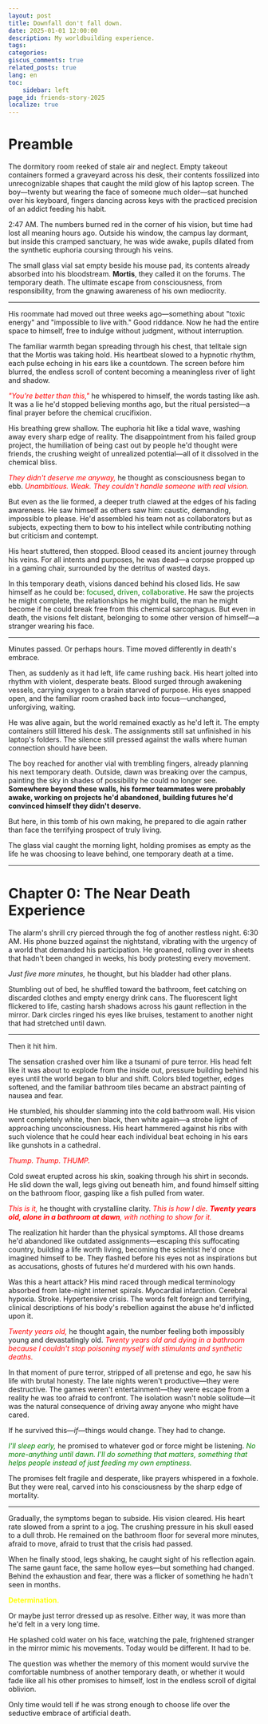 ```yaml
---
layout: post
title: Downfall don't fall down.
date: 2025-01-01 12:00:00
description: My worldbuilding experience.
tags: 
categories: 
giscus_comments: true
related_posts: true
lang: en
toc: 
    sidebar: left
page_id: friends-story-2025
localize: true
---
```


# Preamble

The dormitory room reeked of stale air and neglect. Empty takeout containers formed a graveyard across his desk, their contents fossilized into unrecognizable shapes that caught the mild glow of his laptop screen. The boy—twenty but wearing the face of someone much older—sat hunched over his keyboard, fingers dancing across keys with the practiced precision of an addict feeding his habit.

2:47 AM. The numbers burned red in the corner of his vision, but time had lost all meaning hours ago. Outside his window, the campus lay dormant, but inside this cramped sanctuary, he was wide awake, pupils dilated from the synthetic euphoria coursing through his veins.

The small glass vial sat empty beside his mouse pad, its contents already absorbed into his bloodstream. **Mortis**, they called it on the forums. The temporary death. The ultimate escape from consciousness, from responsibility, from the gnawing awareness of his own mediocrity.

---
His roommate had moved out three weeks ago—something about "toxic energy" and "impossible to live with." Good riddance. Now he had the entire space to himself, free to indulge without judgment, without interruption.

The familiar warmth began spreading through his chest, that telltale sign that the Mortis was taking hold. His heartbeat slowed to a hypnotic rhythm, each pulse echoing in his ears like a countdown. The screen before him blurred, the endless scroll of content becoming a meaningless river of light and shadow.

*<span style="color:red">"You're better than this,"</span>* he whispered to himself, the words tasting like ash. It was a lie he'd stopped believing months ago, but the ritual persisted—a final prayer before the chemical crucifixion.

His breathing grew shallow. The euphoria hit like a tidal wave, washing away every sharp edge of reality. The disappointment from his failed group project, the humiliation of being cast out by people he'd thought were friends, the crushing weight of unrealized potential—all of it dissolved in the chemical bliss.

*<span style="color:red">They didn't deserve me anyway,</span>* he thought as consciousness began to ebb. *<span style="color:red">Unambitious. Weak. They couldn't handle someone with real vision.</span>*

But even as the lie formed, a deeper truth clawed at the edges of his fading awareness. He saw himself as others saw him: caustic, demanding, impossible to please. He'd assembled his team not as collaborators but as subjects, expecting them to bow to his intellect while contributing nothing but criticism and contempt.

His heart stuttered, then stopped. Blood ceased its ancient journey through his veins. For all intents and purposes, he was dead—a corpse propped up in a gaming chair, surrounded by the detritus of wasted days.

In this temporary death, visions danced behind his closed lids. He saw himself as he could be: <span style="color:green">focused</span>, <span style="color:green">driven</span>, <span style="color:green">collaborative</span>. He saw the projects he might complete, the relationships he might build, the man he might become if he could break free from this chemical sarcophagus. But even in death, the visions felt distant, belonging to some other version of himself—a stranger wearing his face.

---
Minutes passed. Or perhaps hours. Time moved differently in death's embrace.

Then, as suddenly as it had left, life came rushing back. His heart jolted into rhythm with violent, desperate beats. Blood surged through awakening vessels, carrying oxygen to a brain starved of purpose. His eyes snapped open, and the familiar room crashed back into focus—unchanged, unforgiving, waiting.

He was alive again, but the world remained exactly as he'd left it. The empty containers still littered his desk. The assignments still sat unfinished in his laptop's folders. The silence still pressed against the walls where human connection should have been.

The boy reached for another vial with trembling fingers, already planning his next temporary death. Outside, dawn was breaking over the campus, painting the sky in shades of possibility he could no longer see. **Somewhere beyond these walls, his former teammates were probably awake, working on projects he'd abandoned, building futures he'd convinced himself they didn't deserve.**

But here, in this tomb of his own making, he prepared to die again rather than face the terrifying prospect of truly living.

The glass vial caught the morning light, holding promises as empty as the life he was choosing to leave behind, one temporary death at a time.




---
# Chapter 0: The Near Death Experience

The alarm's shrill cry pierced through the fog of another restless night. 6:30 AM. His phone buzzed against the nightstand, vibrating with the urgency of a world that demanded his participation. He groaned, rolling over in sheets that hadn't been changed in weeks, his body protesting every movement.

*Just five more minutes,* he thought, but his bladder had other plans.

Stumbling out of bed, he shuffled toward the bathroom, feet catching on discarded clothes and empty energy drink cans. The fluorescent light flickered to life, casting harsh shadows across his gaunt reflection in the mirror. Dark circles ringed his eyes like bruises, testament to another night that had stretched until dawn.

---
Then it hit him.

The sensation crashed over him like a tsunami of pure terror. His head felt like it was about to explode from the inside out, pressure building behind his eyes until the world began to blur and shift. Colors bled together, edges softened, and the familiar bathroom tiles became an abstract painting of nausea and fear.

He stumbled, his shoulder slamming into the cold bathroom wall. His vision went completely white, then black, then white again—a strobe light of approaching unconsciousness. His heart hammered against his ribs with such violence that he could hear each individual beat echoing in his ears like gunshots in a cathedral.

*<span style="color:red">Thump. Thump. THUMP.</span>*

Cold sweat erupted across his skin, soaking through his shirt in seconds. He slid down the wall, legs giving out beneath him, and found himself sitting on the bathroom floor, gasping like a fish pulled from water.

*<span style="color:red">This is it,</span>* he thought with crystalline clarity. *<span style="color:red">This is how I die. <b>Twenty years old, alone in a bathroom at dawn</b>, with nothing to show for it.</span>*

The realization hit harder than the physical symptoms. All those dreams he'd abandoned like outdated assignments—escaping this suffocating country, building a life worth living, becoming the scientist he'd once imagined himself to be. They flashed before his eyes not as inspirations but as accusations, ghosts of futures he'd murdered with his own hands.

Was this a heart attack? His mind raced through medical terminology absorbed from late-night internet spirals. Myocardial infarction. Cerebral hypoxia. Stroke. Hypertensive crisis. The words felt foreign and terrifying, clinical descriptions of his body's rebellion against the abuse he'd inflicted upon it.

*<span style="color:red">Twenty years old,</span>* he thought again, the number feeling both impossibly young and devastatingly old. *<span style="color:red">Twenty years old and dying in a bathroom because I couldn't stop poisoning myself with stimulants and synthetic deaths.</span>*

In that moment of pure terror, stripped of all pretense and ego, he saw his life with brutal honesty. The late nights weren't productive—they were destructive. The games weren't entertainment—they were escape from a reality he was too afraid to confront. The isolation wasn't noble solitude—it was the natural consequence of driving away anyone who might have cared.

If he survived this—*if*—things would change. They had to change.

<span style="color:green">*I'll sleep early,</span>* he promised to whatever god or force might be listening. <span style="color:green">*No more-anything until dawn. I'll do something that matters, something that helps people instead of just feeding my own emptiness.</span>*

The promises felt fragile and desperate, like prayers whispered in a foxhole. But they were real, carved into his consciousness by the sharp edge of mortality.

---
Gradually, the symptoms began to subside. His vision cleared. His heart rate slowed from a sprint to a jog. The crushing pressure in his skull eased to a dull throb. He remained on the bathroom floor for several more minutes, afraid to move, afraid to trust that the crisis had passed.

When he finally stood, legs shaking, he caught sight of his reflection again. The same gaunt face, the same hollow eyes—but something had changed. Behind the exhaustion and fear, there was a flicker of something he hadn't seen in months.

**<span style="color:yellow">Determination.</span>**

Or maybe just terror dressed up as resolve. Either way, it was more than he'd felt in a very long time.

He splashed cold water on his face, watching the pale, frightened stranger in the mirror mimic his movements. Today would be different. It had to be.

The question was whether the memory of this moment would survive the comfortable numbness of another temporary death, or whether it would fade like all his other promises to himself, lost in the endless scroll of digital oblivion.

Only time would tell if he was strong enough to choose life over the seductive embrace of artificial death.